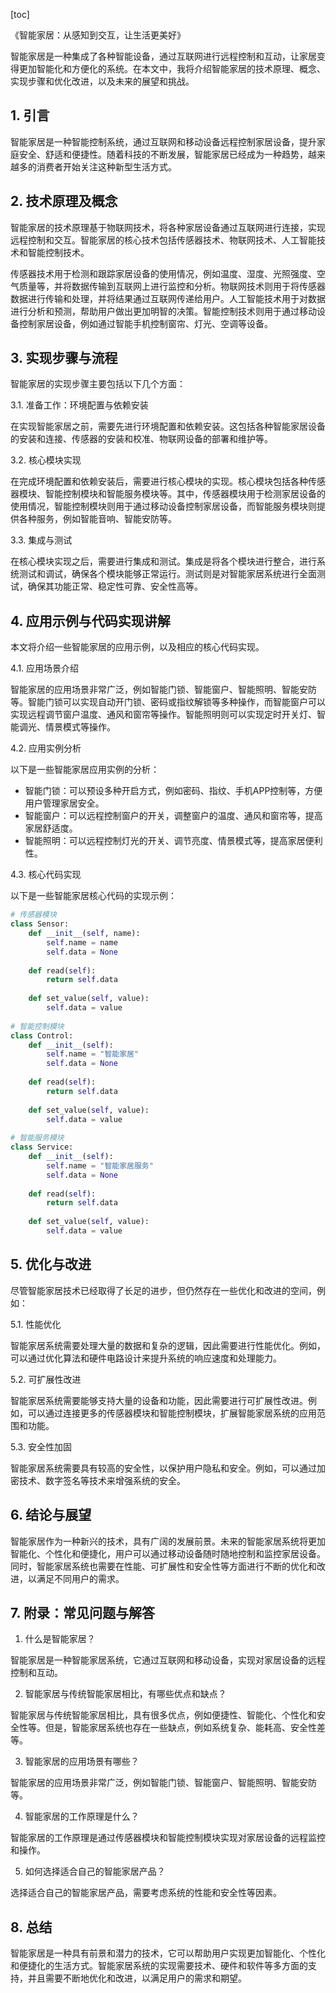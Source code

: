 
[toc]                    
                
                
《智能家居：从感知到交互，让生活更美好》

智能家居是一种集成了各种智能设备，通过互联网进行远程控制和互动，让家居变得更加智能化和方便化的系统。在本文中，我将介绍智能家居的技术原理、概念、实现步骤和优化改进，以及未来的展望和挑战。

## 1. 引言

智能家居是一种智能控制系统，通过互联网和移动设备远程控制家居设备，提升家庭安全、舒适和便捷性。随着科技的不断发展，智能家居已经成为一种趋势，越来越多的消费者开始关注这种新型生活方式。

## 2. 技术原理及概念

智能家居的技术原理基于物联网技术，将各种家居设备通过互联网进行连接，实现远程控制和交互。智能家居的核心技术包括传感器技术、物联网技术、人工智能技术和智能控制技术。

传感器技术用于检测和跟踪家居设备的使用情况，例如温度、湿度、光照强度、空气质量等，并将数据传输到互联网上进行监控和分析。物联网技术则用于将传感器数据进行传输和处理，并将结果通过互联网传递给用户。人工智能技术用于对数据进行分析和预测，帮助用户做出更加明智的决策。智能控制技术则用于通过移动设备控制家居设备，例如通过智能手机控制窗帘、灯光、空调等设备。

## 3. 实现步骤与流程

智能家居的实现步骤主要包括以下几个方面：

3.1. 准备工作：环境配置与依赖安装

在实现智能家居之前，需要先进行环境配置和依赖安装。这包括各种智能家居设备的安装和连接、传感器的安装和校准、物联网设备的部署和维护等。

3.2. 核心模块实现

在完成环境配置和依赖安装后，需要进行核心模块的实现。核心模块包括各种传感器模块、智能控制模块和智能服务模块等。其中，传感器模块用于检测家居设备的使用情况，智能控制模块则用于通过移动设备控制家居设备，而智能服务模块则提供各种服务，例如智能音响、智能安防等。

3.3. 集成与测试

在核心模块实现之后，需要进行集成和测试。集成是将各个模块进行整合，进行系统测试和调试，确保各个模块能够正常运行。测试则是对智能家居系统进行全面测试，确保其功能正常、稳定性可靠、安全性高等。

## 4. 应用示例与代码实现讲解

本文将介绍一些智能家居的应用示例，以及相应的核心代码实现。

4.1. 应用场景介绍

智能家居的应用场景非常广泛，例如智能门锁、智能窗户、智能照明、智能安防等。智能门锁可以实现自动开门锁、密码或指纹解锁等多种操作，而智能窗户可以实现远程调节窗户温度、通风和窗帘等操作。智能照明则可以实现定时开关灯、智能调光、情景模式等操作。

4.2. 应用实例分析

以下是一些智能家居应用实例的分析：

- 智能门锁：可以预设多种开启方式，例如密码、指纹、手机APP控制等，方便用户管理家居安全。
- 智能窗户：可以远程控制窗户的开关，调整窗户的温度、通风和窗帘等，提高家居舒适度。
- 智能照明：可以远程控制灯光的开关、调节亮度、情景模式等，提高家居便利性。

4.3. 核心代码实现

以下是一些智能家居核心代码的实现示例：

```python
# 传感器模块
class Sensor:
    def __init__(self, name):
        self.name = name
        self.data = None
        
    def read(self):
        return self.data
        
    def set_value(self, value):
        self.data = value
        
# 智能控制模块
class Control:
    def __init__(self):
        self.name = "智能家居"
        self.data = None
        
    def read(self):
        return self.data
        
    def set_value(self, value):
        self.data = value
        
# 智能服务模块
class Service:
    def __init__(self):
        self.name = "智能家居服务"
        self.data = None
        
    def read(self):
        return self.data
        
    def set_value(self, value):
        self.data = value
```



## 5. 优化与改进

尽管智能家居技术已经取得了长足的进步，但仍然存在一些优化和改进的空间，例如：

5.1. 性能优化

智能家居系统需要处理大量的数据和复杂的逻辑，因此需要进行性能优化。例如，可以通过优化算法和硬件电路设计来提升系统的响应速度和处理能力。

5.2. 可扩展性改进

智能家居系统需要能够支持大量的设备和功能，因此需要进行可扩展性改进。例如，可以通过连接更多的传感器模块和智能控制模块，扩展智能家居系统的应用范围和功能。

5.3. 安全性加固

智能家居系统需要具有较高的安全性，以保护用户隐私和安全。例如，可以通过加密技术、数字签名等技术来增强系统的安全。

## 6. 结论与展望

智能家居作为一种新兴的技术，具有广阔的发展前景。未来的智能家居系统将更加智能化、个性化和便捷化，用户可以通过移动设备随时随地控制和监控家居设备。同时，智能家居系统也需要在性能、可扩展性和安全性等方面进行不断的优化和改进，以满足不同用户的需求。

## 7. 附录：常见问题与解答

1. 什么是智能家居？

智能家居是一种智能家居系统，它通过互联网和移动设备，实现对家居设备的远程控制和互动。

2. 智能家居与传统智能家居相比，有哪些优点和缺点？

智能家居与传统智能家居相比，具有很多优点，例如便捷性、智能化、个性化和安全性等。但是，智能家居系统也存在一些缺点，例如系统复杂、能耗高、安全性差等。

3. 智能家居的应用场景有哪些？

智能家居的应用场景非常广泛，例如智能门锁、智能窗户、智能照明、智能安防等。

4. 智能家居的工作原理是什么？

智能家居的工作原理是通过传感器模块和智能控制模块实现对家居设备的远程监控和操作。

5. 如何选择适合自己的智能家居产品？

选择适合自己的智能家居产品，需要考虑系统的性能和安全性等因素。

## 8. 总结

智能家居是一种具有前景和潜力的技术，它可以帮助用户实现更加智能化、个性化和便捷化的生活方式。智能家居系统的实现需要技术、硬件和软件等多方面的支持，并且需要不断地优化和改进，以满足用户的需求和期望。


